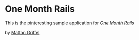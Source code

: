 # One Month Rails
This is the pinteresting sample application for
[*One Month Rails*](http://onemonthrails.com)

by [Mattan Griffel](http://mattangriffel.com)